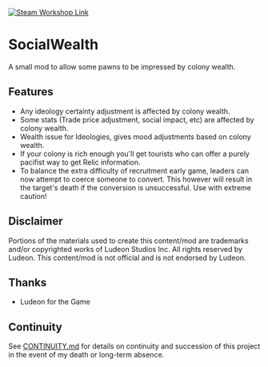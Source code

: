 <p>
  <a href="https://steamcommunity.com/sharedfiles/filedetails/?id=3148727084">
  <img src="https://img.shields.io/static/v1?label=Steam&message=Workshop&color=blue&logo=steam&link=https://steamcommunity.com/sharedfiles/filedetails/?id=3148727084" alt="Steam Workshop Link"/>
  </a>
</p>

# SocialWealth

A small mod to allow some pawns to be impressed by colony wealth.

## Features
* Any ideology certainty adjustment is affected by colony wealth.
* Some stats (Trade price adjustment, social impact, etc) are affected by colony wealth.
* Wealth issue for Ideologies, gives mood adjustments based on colony wealth.
* If your colony is rich enough you'll get tourists who can offer a purely pacifist way to get Relic information.
* To balance the extra difficulty of recruitment early game, leaders can now attempt to coerce someone to convert. This however will result in the target's death if the conversion is unsuccessful. Use with extreme caution!

## Disclaimer
Portions of the materials used to create this content/mod are trademarks and/or copyrighted works of Ludeon Studios Inc. All rights reserved by Ludeon. This content/mod is not official and is not endorsed by Ludeon.

## Thanks
* Ludeon for the Game

## Continuity
See [CONTINUITY.md](CONTINUITY.md) for details on continuity and succession of this project in the event of my death or long-term absence.
